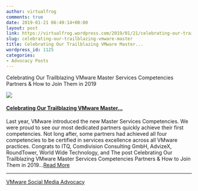 ```yaml
---
author: virtualfrog
comments: true
date: 2019-01-21 06:49:14+00:00
layout: post
link: https://virtualfrog.wordpress.com/2019/01/21/celebrating-our-trailblazing-vmware-master/
slug: celebrating-our-trailblazing-vmware-master
title: Celebrating Our Trailblazing VMware Master...
wordpress_id: 1125
categories:
- Advocacy Posts
---
```


Celebrating Our Trailblazing VMware Master Services Competencies Partners & How to Join Them in 2019

[![](https://d3utlhu53nfcwz.cloudfront.net/171901/cdnImage/article/6b725c06-b485-4298-b085-290f1d391fdb/?size=Box320)](http://bit.ly/2APhrN5)

#### [Celebrating Our Trailblazing VMware Master...](http://bit.ly/2APhrN5)

Last year, VMware introduced the new Master Services Competencies. We were proud to see our most dedicated partners quickly achieve their first competencies. Not long after, some partners had achieved all four competencies to be certified in services excellence across all VMware practices. Congrats to ITQ, Comdivision Consulting GmbH, AdvizeX, RoundTower, World Wide Technology, and The post Celebrating Our Trailblazing VMware Master Services Competencies Partners & How to Join Them in 2019...[Read More](http://bit.ly/2APhrN5)

* * *

[VMware Social Media Advocacy](http://advocacy.vmware.com)
